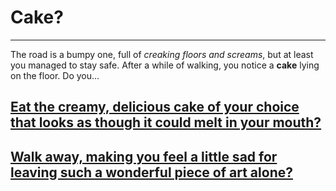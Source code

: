 # Cake?
---

The road is a bumpy one, full of _creaking floors and screams_, but at least you managed to stay safe. After a while of walking, you notice a **cake** lying on the floor. Do you...

## [Eat the creamy, delicious cake of your choice that looks as though it could melt in your mouth?](cake-ending.md)

## [Walk away, making you feel a little sad for leaving such a wonderful piece of art alone?](stairs.md)
